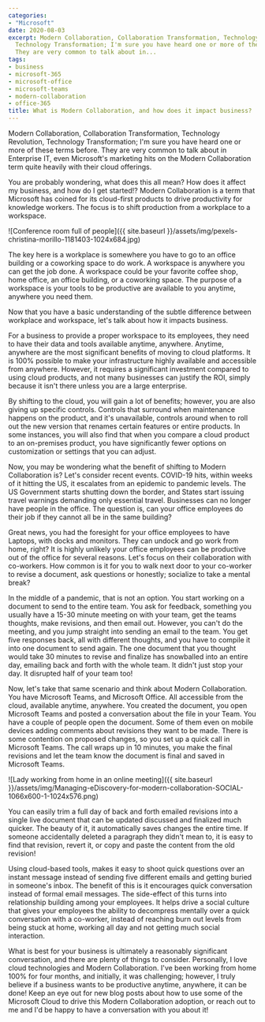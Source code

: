 ```yaml
---
categories:
- "Microsoft"
date: 2020-08-03
excerpt: Modern Collaboration, Collaboration Transformation, Technology Revolution,
  Technology Transformation; I'm sure you have heard one or more of these terms before.
  They are very common to talk about in...
tags:
- business
- microsoft-365
- microsoft-office
- microsoft-teams
- modern-collaboration
- office-365
title: What is Modern Collaboration, and how does it impact business?
---
```


Modern Collaboration, Collaboration Transformation, Technology Revolution, Technology Transformation; I'm sure you have heard one or more of these terms before. They are very common to talk about in Enterprise IT, even Microsoft's marketing hits on the Modern Collaboration term quite heavily with their cloud offerings.

You are probably wondering, what does this all mean? How does it affect my business, and how do I get started!? Modern Collaboration is a term that Microsoft has coined for its cloud-first products to drive productivity for knowledge workers. The focus is to shift production from a workplace to a workspace.

<!--more-->

![Conference room full of people]({{ site.baseurl }}/assets/img/pexels-christina-morillo-1181403-1024x684.jpg)

The key here is a workplace is somewhere you have to go to an office building or a coworking space to do work. A workspace is anywhere you can get the job done. A workspace could be your favorite coffee shop, home office, an office building, or a coworking space. The purpose of a workspace is your tools to be productive are available to you anytime, anywhere you need them.

Now that you have a basic understanding of the subtle difference between workplace and workspace, let's talk about how it impacts business.

For a business to provide a proper workspace to its employees, they need to have their data and tools available anytime, anywhere. Anytime, anywhere are the most significant benefits of moving to cloud platforms. It is 100% possible to make your infrastructure highly available and accessible from anywhere. However, it requires a significant investment compared to using cloud products, and not many businesses can justify the ROI, simply because it isn't there unless you are a large enterprise.

By shifting to the cloud, you will gain a lot of benefits; however, you are also giving up specific controls. Controls that surround when maintenance happens on the product, and it's unavailable, controls around when to roll out the new version that renames certain features or entire products. In some instances, you will also find that when you compare a cloud product to an on-premises product, you have significantly fewer options on customization or settings that you can adjust.

Now, you may be wondering what the benefit of shifting to Modern Collaboration is? Let's consider recent events. COVID-19 hits, within weeks of it hitting the US, it escalates from an epidemic to pandemic levels. The US Government starts shutting down the border, and States start issuing travel warnings demanding only essential travel. Businesses can no longer have people in the office. The question is, can your office employees do their job if they cannot all be in the same building?

Great news, you had the foresight for your office employees to have Laptops, with docks and monitors. They can undock and go work from home, right? It is highly unlikely your office employees can be productive out of the office for several reasons. Let's focus on their collaboration with co-workers. How common is it for you to walk next door to your co-worker to revise a document, ask questions or honestly; socialize to take a mental break?

In the middle of a pandemic, that is not an option. You start working on a document to send to the entire team. You ask for feedback, something you usually have a 15-30 minute meeting on with your team, get the teams thoughts, make revisions, and then email out. However, you can't do the meeting, and you jump straight into sending an email to the team. You get five responses back, all with different thoughts, and you have to compile it into one document to send again. The one document that you thought would take 30 minutes to revise and finalize has snowballed into an entire day, emailing back and forth with the whole team. It didn't just stop your day. It disrupted half of your team too!

Now, let's take that same scenario and think about Modern Collaboration. You have Microsoft Teams, and Microsoft Office. All accessible from the cloud, available anytime, anywhere. You created the document, you open Microsoft Teams and posted a conversation about the file in your Team. You have a couple of people open the document. Some of them even on mobile devices adding comments about revisions they want to be made. There is some contention on proposed changes, so you set up a quick call in Microsoft Teams. The call wraps up in 10 minutes, you make the final revisions and let the team know the document is final and saved in Microsoft Teams.

![Lady working from home in an online meeting]({{ site.baseurl }}/assets/img/Managing-eDiscovery-for-modern-collaboration-SOCIAL-1066x600-1-1024x576.png)

You can easily trim a full day of back and forth emailed revisions into a single live document that can be updated discussed and finalized much quicker. The beauty of it, it automatically saves changes the entire time. If someone accidentally deleted a paragraph they didn't mean to, it is easy to find that revision, revert it, or copy and paste the content from the old revision!

Using cloud-based tools, makes it easy to shoot quick questions over an instant message instead of sending five different emails and getting buried in someone's inbox. The benefit of this is it encourages quick conversation instead of formal email messages. The side-effect of this turns into relationship building among your employees. It helps drive a social culture that gives your employees the ability to decompress mentally over a quick conversation with a co-worker, instead of reaching burn out levels from being stuck at home, working all day and not getting much social interaction.

What is best for your business is ultimately a reasonably significant conversation, and there are plenty of things to consider. Personally, I love cloud technologies and Modern Collaboration. I've been working from home 100% for four months, and initially, it was challenging; however, I truly believe if a business wants to be productive anytime, anywhere, it can be done! Keep an eye out for new blog posts about how to use some of the Microsoft Cloud to drive this Modern Collaboration adoption, or reach out to me and I'd be happy to have a conversation with you about it!
